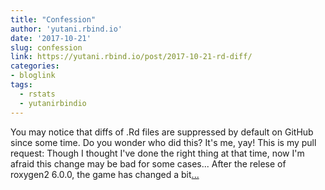 ```yaml
---
title: "Confession"
author: 'yutani.rbind.io'
date: '2017-10-21'
slug: confession
link: https://yutani.rbind.io/post/2017-10-21-rd-diff/
categories:
- bloglink
tags:
  - rstats
  - yutanirbindio
---
```


You may notice that diffs of .Rd files are suppressed by default on GitHub since some time. Do you wonder who did this? It's me, yay! This is my pull request: Though I thought I've done the right thing at that time, now I'm afraid this change may be bad for some cases... After the relese of roxygen2 6.0.0, the game has changed a bit[... <i class="fas fa-external-link-alt"></i>](https://yutani.rbind.io/post/2017-10-21-rd-diff/)

